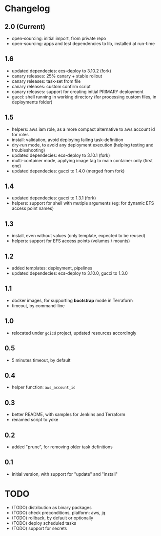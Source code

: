 # Changelog

## 2.0 (Current)

* open-sourcing: initial import, from private repo
* open-sourcing: apps and test dependencies to lib, installed at run-time

## 1.6

* updated dependecies: ecs-deploy to 3.10.2 (fork)
* canary releases: 25% canary + stable rollout
* canary releases: task-set from file
* canary releases: custom confirm script
* canary releases: support for creating initial PRIMARY deployment
* gucci: shell running in working directory (for processing custom files, in deployments folder)

## 1.5

* helpers: aws iam role, as a more compact alternative to aws account id for roles
* install: validation, avoid deploying failing task-definition
* dry-run mode, to avoid any deployment execution (helping testing and troubleshooting)
* updated dependecies: ecs-deploy to 3.10.1 (fork)
* multi-container mode, applying image tag to main container only (first one)
* updated dependecies: gucci to 1.4.0 (merged from fork)

## 1.4

* updated dependecies: gucci to 1.3.1 (fork)
* helpers: support for shell with mutiple arguments (eg: for dynamic EFS access point names)

## 1.3

* install, even without values (only template, expected to be reused)
* helpers: support for EFS access points (volumes / mounts)

## 1.2

* added templates: deployment, pipelines
* updated dependecies: ecs-deploy to 3.10.0, gucci to 1.3.0

## 1.1

* docker images, for supporting **bootstrap** mode in Terraform
* timeout, by command-line

## 1.0

* relocated under `gcicd` project, updated resources accordingly

## 0.5

* 5 minutes timeout, by default

## 0.4

* helper function: `aws_account_id`

## 0.3

* better README, with samples for Jenkins and Terraform
* renamed script to yoke

## 0.2

* added "prune", for removing older task definitions

## 0.1

* initial version, with support for "update" and "install"

# TODO

* (TODO) distribution as binary packages
* (TODO) check preconditions, platform: aws, jq
* (TODO) rollback, by default or optionally
* (TODO) deploy scheduled tasks
* (TODO) support for secrets
